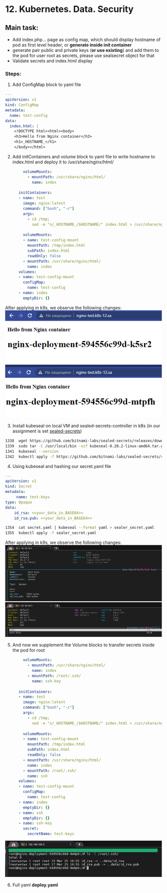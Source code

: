 # 12. Kubernetes. Data. Security

## Main task:
* Add index.php... page as config map, which should display hostname of pod as first level header, or **generate inside init container**
* generate pair public and private keys (**or use existing**) and add them to the pod for user root as secrets, please use sealsecret object for that
* Validate secrets and index.html display


### Steps: ###

1) Add ConfigMap block to yaml file  

```yaml
---
apiVersion: v1
kind: ConfigMap
metadata:
  name: test-config
data:
  index.html: |
    <!DOCTYPE html><html><body>
    <h3>Hello from Nginx container</h3>
    <h1>_HOSTNAME_</h1>
    </body></html>
```

2) Add initContainers and volume block to yaml file to write hostname to index.html and deploy it to /usr/share/nginx/html/
```yaml
        volumeMounts:
          - mountPath: /usr/share/nginx/html/
            name: index

      initContainers:
      - name: test
        image: nginx:latest
        command: ["bash", "-c"]
        args:
          - cd /tmp;
            sed -e "s/_HOSTNAME_/$HOSTNAME/" index.html > /usr/share/nginx/html/index.html;

        volumeMounts:
        - name: test-config-mount
          mountPath: /tmp/index.html
          subPath: index.html
          readOnly: false
        - mountPath: /usr/share/nginx/html/
          name: index
      volumes:
      - name: test-config-mount
        configMap:
          name: test-config
      - name: index
        emptyDir: {}
```
After applying in k9s, we observe the following changes: \
![nginx1](nginx1.PNG)
![nginx2](nginx2.PNG)

3) Install kubeseal on local VM and sealed-secrets-controller in k8s
 (in our assignment is set [sealed-secrets](https://github.com/bitnami-labs/sealed-secrets))

 ```bash
 1338  wget https://github.com/bitnami-labs/sealed-secrets/releases/download/v0.20.2/kubeseal-0.20.2-linux-amd64.tar.gz
 1339  sudo tar -C /usr/local/bin -xzf kubeseal-0.20.2-linux-amd64.tar.gz
 1341  kubeseal --version
 1342  kubectl apply -f https://github.com/bitnami-labs/sealed-secrets/releases/download/v0.20.2/controller.yaml
 ```

4) Using kubeseal and hashing our secret.yaml file
```yaml
---
apiVersion: v1
kind: Secret
metadata:
     name: test-keys
type: Opaque
data:
    id_rsa: <<your_data_in_BASE64>>
    id_rsa.pub: <<your_data_in_BASE64>>
```
```bash
1354  cat secret.yaml | kubeseal --format yaml > sealer_secret.yaml
1355  kubectl apply -f sealer_secret.yaml
```
After applying in k9s, we observe the following changes:
![nsecret](secret.PNG)
![sealed](sealed.PNG)

5) And now we supplement the Volume blocks to transfer secrets inside the pod for root
```yaml
        volumeMounts:
          - mountPath: /usr/share/nginx/html/
            name: index
          - mountPath: /root/.ssh/
            name: ssh-key

      initContainers:
      - name: test
        image: nginx:latest
        command: ["bash", "-c"]
        args:
          - cd /tmp;
            sed -e "s/_HOSTNAME_/$HOSTNAME/" index.html > /usr/share/nginx/html/index.html;

        volumeMounts:
        - name: test-config-mount
          mountPath: /tmp/index.html
          subPath: index.html
          readOnly: false
        - mountPath: /usr/share/nginx/html/
          name: index
        - mountPath: /root/.ssh/
          name: ssh
      volumes:
      - name: test-config-mount
        configMap:
          name: test-config
      - name: index
        emptyDir: {}
      - name: ssh
        emptyDir: {}
      - name: ssh-key
        secret:
          secretName: test-keys

```

![ssh-key](ssh-key.PNG)

6) Full yaml **deploy.yaml**
